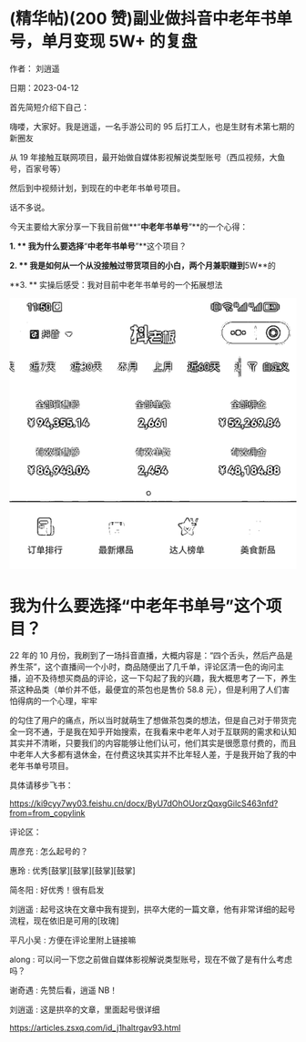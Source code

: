 
# (精华帖)(200 赞)副业做抖音中老年书单号，单月变现 5W+ 的复盘

作者：  刘逍遥

日期：2023-04-12

首先简短介绍下自己：

嗨喽，大家好。我是逍遥，一名手游公司的 95 后打工人，也是生财有术第七期的新圈友 

 

从 19 年接触互联网项目，最开始做自媒体影视解说类型账号（西瓜视频，大鱼号，百家号等）

然后到中视频计划，到现在的中老年书单号项目。

话不多说。

今天主要给大家分享一下我目前做**“**中老年书单号**”**的一个心得：

**1. ** 我为什么要选择**“**中老年书单号**”**这个项目？

**2. ** 我是如何从一个从没接触过带货项目的小白，两个月兼职赚到**5W**的

**3. ** 实操后感受：我对目前中老年书单号的一个拓展想法

 

 

![](img/zhonglaonian_0998.png)

# 我为什么要选择“中老年书单号”这个项目？

22 年的 10 月份，我刷到了一场抖音直播，大概内容是：“四个舌头，然后产品是养生茶”，这个直播间一个小时，商品随便出了几千单，评论区清一色的询问主播，迫不及待想买商品的评论，这一下勾起了我的兴趣，我大概思考了一下，养生茶这种品类（单价并不低，最便宜的茶包也是售价 58.8 元），但是利用了人们害怕得病的一个心理，牢牢 

 

的勾住了用户的痛点，所以当时就萌生了想做茶包类的想法，但是自己对于带货完全一窍不通，于是我在知乎开始搜索，在我看来中老年人对于互联网的需求和认知其实并不清晰，只要我们的内容能够让他们认可，他们其实是很愿意付费的，而且中老年人大多都有退休金，在付费这块其实并不比年轻人差，于是我开始了我的中老年书单号项目。

具体请移步飞书：

https://ki9cyy7wy03.feishu.cn/docx/ByU7dOhOUorzQqxgGilcS463nfd?from=from_copylink

评论区：

周彦充 : 怎么起号的？

惠玲 : 优秀[鼓掌][鼓掌][鼓掌][鼓掌]

简冬阳 : 好优秀！很有启发

刘逍遥 : 起号这块在文章中我有提到，拱卒大佬的一篇文章，他有非常详细的起号流程，现在依旧是可用的[玫瑰]

平凡小吴 : 方便在评论里附上链接嘛

along : 可以问一下您之前做自媒体影视解说类型账号，现在不做了是有什么考虑吗？

谢奇遇 : 先赞后看，逍遥 NB！

刘逍遥 : 这是拱卒的文章，里面起号很详细

https://articles.zsxq.com/id_j1haltrgav93.html

